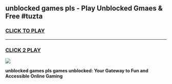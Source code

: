 
## unblocked games pls - Play Unblocked Gmaes & Free #tuzta
<h3>
<a href="https://news.freeplayer.one?title=unblocked_games_pls&ref=03M">CLICK TO PLAY</a></h3>
<hr>

<h3>
<a href="https://news.freeplayer.one?title=unblocked_games_pls&ref=03M">CLICK 2 PLAY</a>
  
</h3>

<a href="https://news.freeplayer.one?title=unblocked_games_pls&ref=03M"><img src="https://clearcache.store/games.png"></a>


**unblocked games pls games unblocked: Your Gateway to Fun and Accessible Online Gaming**
